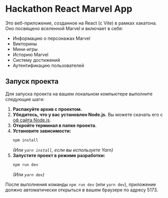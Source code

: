 # Hackathon React Marvel App

Это веб-приложение, созданное на React (с Vite) в рамках хакатона. Оно посвящено вселенной Marvel и включает в себя:

*   Информацию о персонажах Marvel
*   Викторины
*   Мини-игры
*   Историю Marvel
*   Систему достижений
*   Аутентификацию пользователей

## Запуск проекта

Для запуска проекта на вашем локальном компьютере выполните следующие шаги:

1.  **Распакуйте архив с проектом.**
2.  **Убедитесь, что у вас установлен Node.js.** Вы можете скачать его с [оф сайта Node.js](https://nodejs.org/).
3.  **Откройте терминал в папке проекта.**
4.  **Установите зависимости:**
    ```bash
    npm install
    ```
    *(Или `yarn install`, если вы используете Yarn)*
5.  **Запустите проект в режиме разработки:**
    ```bash
    npm run dev
    ```
    *(Или `yarn dev`)*

После выполнения команды `npm run dev` (или `yarn dev`), приложение должно автоматически открыться в вашем браузере по адресу 5173.
